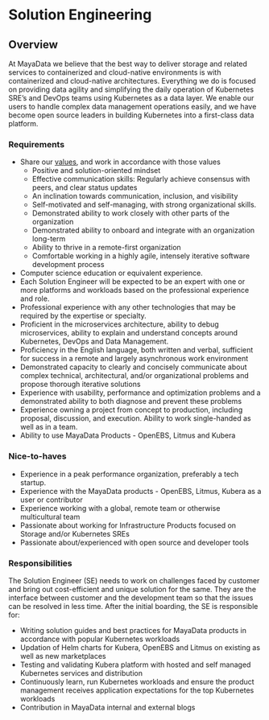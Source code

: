 # Solution Engineering

## Overview

At MayaData we believe that the best way to deliver storage and
related services to containerized and cloud-native environments is
with containerized and cloud-native architectures. Everything we do is
focused on providing data agility and simplifying the daily operation
of Kubernetes SRE’s and DevOps teams using Kubernetes as a data
layer. We enable our users to handle complex data management
operations easily, and we have become open source leaders in building
Kubernetes into a first-class data platform.

### Requirements
- Share our [values](https://github.com/mayadata-io/culture/blob/master/plow.md), and work in accordance with those values
  * Positive and solution-oriented mindset
  * Effective communication skills: Regularly achieve consensus with peers, and clear status updates
  * An inclination towards communication, inclusion, and visibility
  * Self-motivated and self-managing, with strong organizational skills.
  * Demonstrated ability to work closely with other parts of the organization
  * Demonstrated ability to onboard and integrate with an organization long-term
  * Ability to thrive in a remote-first organization
  * Comfortable working in a highly agile, intensely iterative software development process
- Computer science education or equivalent experience.
- Each Solution Engineer will be expected to be an expert with one or more platforms and workloads based on the professional experience and role.
- Professional experience with any other technologies that may be required by the expertise or specialty.
- Proficient in the microservices architecture, ability to debug microservices, ability to explain and understand concepts around Kubernetes, DevOps and Data Management.
- Proficiency in the English language, both written and verbal, sufficient for success in a remote and largely asynchronous work environment
- Demonstrated capacity to clearly and concisely communicate about complex technical, architectural, and/or organizational problems and propose thorough iterative solutions
- Experience with usability, performance and optimization problems and a demonstrated ability to both diagnose and prevent these problems
- Experience owning a project from concept to production, including proposal, discussion, and execution. Ability to work single-handed as well as in a team.
- Ability to use MayaData Products - OpenEBS, Litmus and Kubera

### Nice-to-haves
- Experience in a peak performance organization, preferably a tech startup.
- Experience with the MayaData products - OpenEBS, Litmus, Kubera as a user or contributor
- Experience working with a global, remote team or otherwise multicultural team
- Passionate about working for Infrastructure Products focused on Storage and/or Kubernetes SREs
- Passionate about/experienced with open source and developer tools


### Responsibilities

The Solution Engineer (SE) needs to work on challenges faced by customer and bring out
cost-efficient and unique solution for the same. They are the interface between customer
and the development team so that the issues can be resolved in less time.
After the initial boarding, the SE is responsible for:

* Writing solution guides and best practices for MayaData products in accordance with popular
  Kubernetes workloads
* Updation of Helm charts for Kubera, OpenEBS and Litmus on existing as well as new
  marketplaces
* Testing and validating Kubera platform with hosted and self managed Kubernetes services
  and distribution
* Continuously learn, run Kubernetes workloads and ensure the product management receives
  application expectations for the top Kubernetes workloads
* Contribution in MayaData internal and external blogs

